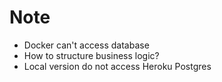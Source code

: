 # Note
- Docker can't access database
- How to structure business logic?
- Local version do not access Heroku Postgres 

